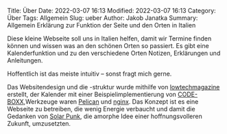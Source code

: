 Title: Über
Date: 2022-03-07 16:13
Modified: 2022-03-07 16:13
Category: Über
Tags: Allgemein
Slug: ueber
Author: Jakob Janatka
Summary: Allgemein Erklärung zur Funktion der Seite und den Orten in Italien

Diese kleine Webseite soll uns in Italien helfen, damit wir Termine finden können und wissen was an den schönen Orten so passiert. Es gibt eine Kalenderfunktion und zu den verschiedene Orten Notizen, Erklärungen und Anleitungen. 

Hoffentlich ist das meiste intuitiv – sonst fragt mich gerne.

Das Websitendesign und die -struktur wurde mithilfe von [lowtechmagazine](https://solar.lowtechmagazine.com/2018/09/how-to-build-a-lowtech-website.html) erstellt, der Kalender mit einer Beispielimplementierung von [CODE-BOXX](https://code-boxx.com/simple-pure-javascript-calendar-events/),Werkzeuge waren [Pelican](https://blog.getpelican.com/) und [nginx](https://nginx.org/). Das Konzept ist es eine Webseite zu betreiben, die wenig Energie verbaucht und damit die Gedanken von [Solar Punk](https://de.wikipedia.org/wiki/Solarpunk), die amorphe Idee einer hoffnungsvolleren Zukunft, umzusetzten.